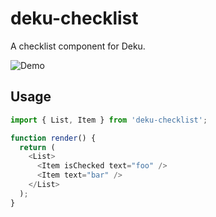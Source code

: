 
# deku-checklist

A checklist component for Deku.

![Demo](https://cldup.com/ESh2T4sQ81.png)

## Usage

```js
import { List, Item } from 'deku-checklist';

function render() {
  return (
    <List>
      <Item isChecked text="foo" />
      <Item text="bar" />
    </List>
  );
}
```

